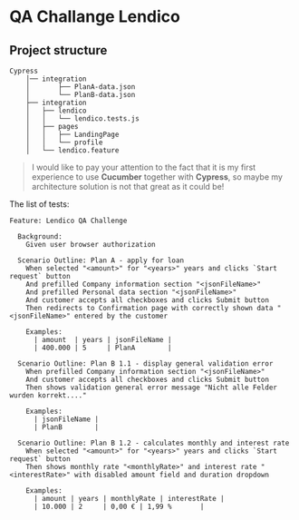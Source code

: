 # QA Challange Lendico

Project structure
----------------- 
```
Cypress
    │── integration
    │       ├── PlanA-data.json
    │       └── PlanB-data.json
    ├── integration
    │   ├── lendico
    │   │   └── lendico.tests.js
    │   ├── pages
    │   │   ├── LandingPage
    │   │   └── profile
    │   └── lendico.feature   
```

> I would like to pay your attention to the fact that it is my first experience to use **Cucumber** together with **Cypress**, so maybe my architecture solution is not that great as it could be!

The list of tests: 

```
Feature: Lendico QA Challenge

  Background:
    Given user browser authorization

  Scenario Outline: Plan A - apply for loan
    When selected "<amount>" for "<years>" years and clicks `Start request` button
    And prefilled Company information section "<jsonFileName>"
    And prefilled Personal data section "<jsonFileName>"
    And customer accepts all checkboxes and clicks Submit button
    Then redirects to Confirmation page with correctly shown data "<jsonFileName>" entered by the customer

    Examples:
      | amount  | years | jsonFileName |
      | 400.000 | 5     | PlanA        |

  Scenario Outline: Plan B 1.1 - display general validation error
    When prefilled Company information section "<jsonFileName>"
    And customer accepts all checkboxes and clicks Submit button
    Then shows validation general error message "Nicht alle Felder wurden korrekt...."

    Examples:
      | jsonFileName |
      | PlanB        |

  Scenario Outline: Plan B 1.2 - calculates monthly and interest rate
    When selected "<amount>" for "<years>" years and clicks `Start request` button
    Then shows monthly rate "<monthlyRate>" and interest rate "<interestRate>" with disabled amount field and duration dropdown

    Examples:
      | amount | years | monthlyRate | interestRate |
      | 10.000 | 2     | 0,00 € | 1,99 %       |
```
